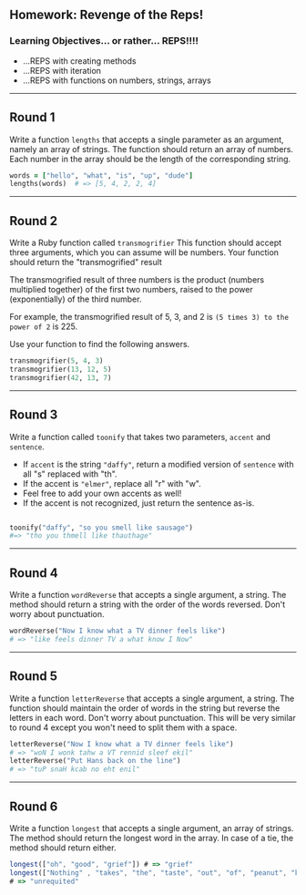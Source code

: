 ## Homework: Revenge of the Reps!


### Learning Objectives... or rather... REPS!!!!
- ...REPS with creating methods
- ...REPS with iteration
- ...REPS with functions on numbers, strings, arrays

---

## Round 1
Write a function `lengths` that accepts a single parameter as an argument, namely an array of strings. The function should return an array of numbers. Each number in the array should be the length of the corresponding string.

```ruby
words = ["hello", "what", "is", "up", "dude"]
lengths(words)  # => [5, 4, 2, 2, 4]
```

---

## Round 2

Write a Ruby function called `transmogrifier`
This function should accept three arguments, which you can assume will be numbers.
Your function should return the "transmogrified" result

The transmogrified result of three numbers is the product (numbers multiplied together) of the first two numbers, raised to the power (exponentially) of the third number.

For example, the transmogrified result of 5, 3, and 2 is `(5 times 3) to the power of 2` is 225.

Use your function to find the following answers.


```ruby
transmogrifier(5, 4, 3)
transmogrifier(13, 12, 5)
transmogrifier(42, 13, 7)
```

---
## Round 3

Write a function called `toonify` that takes two parameters, `accent` and `sentence`.
- If `accent` is the string `"daffy"`, return a modified version of `sentence` with all "s" replaced with "th".
- If the accent is `"elmer"`, replace all "r" with "w".
- Feel free to add your own accents as well!
- If the accent is not recognized, just return the sentence as-is.


```ruby

toonify("daffy", "so you smell like sausage")
#=> "tho you thmell like thauthage"

```
---
## Round 4

Write a function `wordReverse` that accepts a single argument, a string. The method should return a string with the order of the words reversed. Don't worry
about punctuation.

```ruby
wordReverse("Now I know what a TV dinner feels like")
# => "like feels dinner TV a what know I Now"
```

---

## Round 5

Write a function `letterReverse` that accepts a single argument, a string. The function should maintain the order of words in the string but reverse the letters in each word. Don't worry about punctuation. This will be very similar to round 4 except you won't need to split them with a space.

```ruby
letterReverse("Now I know what a TV dinner feels like")
# => "woN I wonk tahw a VT rennid sleef ekil"
letterReverse("Put Hans back on the line")
# => "tuP snaH kcab no eht enil"
```
---
## Round 6

Write a function `longest` that accepts a single argument, an array of strings. The method should return the longest word in the array. In case of a tie, the method should return either.

```javascript
longest(["oh", "good", "grief"]) # => "grief"
longest(["Nothing" , "takes", "the", "taste", "out", "of", "peanut", "butter", "quite", "like", "unrequited", "love"])
# => "unrequited"
```
